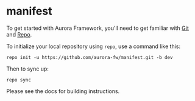 # manifest

To get started with Aurora Framework, you'll need to get
familiar with [Git](https://git-scm.com/) and [Repo](https://source.android.com/source/using-repo.html).

To initialize your local repository using `repo`, use a command like this:

    repo init -u https://github.com/aurora-fw/manifest.git -b dev

Then to sync up:

    repo sync

Please see the docs for building instructions.
